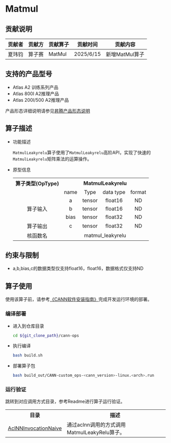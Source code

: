 # Matmul
## 贡献说明
| 贡献者 | 贡献方 | 贡献算子   | 贡献时间      | 贡献内容       |
|-----|-----|--------|-----------|------------|
| 夏玮钧 | 算子赛 | MatMul | 2025/6/15 | 新增MatMul算子 |

## 支持的产品型号
- Atlas A2 训练系列产品
- Atlas 800I A2推理产品
- Atlas 200I/500 A2推理产品

产品形态详细说明请参见[昇腾产品形态说明](http://www.hiascend.com/document/redirect/CannCommunityProductForm)

## 算子描述
- 功能描述

  `MatmulLeakyrelu`算子使用了`MatmulLeakyrelu`高阶API，实现了快速的`MatmulLeakyrelu`矩阵乘法的运算操作。

- 原型信息

  <table>
    <tr><th align="center">算子类型(OpType)</th><th colspan="5" align="center">MatmulLeakyrelu</th></tr>
    
    <tr><td align="center"> </td><td align="center">name</td><td align="center">Type</td><td align="center">data type</td><td align="center">format</td></tr>  
    <tr><td rowspan="4" align="center">算子输入</td>
     
    <tr>
    <td align="center">a</td><td align="center">tensor</td><td align="center">float16</td><td align="center">ND</td></tr>
    
    <tr>
    <td align="center">b</td><td align="center">tensor</td><td align="center">float16</td><td align="center">ND</td></tr>
    
    <tr>
    <td align="center">bias</td><td align="center">tensor</td><td align="center">float32</td><td align="center">ND</td>
    </tr>  
    
    <tr><td rowspan="1" align="center">算子输出</td>
    <td align="center">c</td><td align="center">tensor</td><td align="center">float32</td><td align="center">ND</td></tr>
    
    
    <tr><td rowspan="1" align="center">核函数名</td><td colspan="4" align="center">matmul_leakyrelu</td></tr>  
      </table>

## 约束与限制

- a,b,bias,c的数据类型仅支持float16，float16，数据格式仅支持ND

## 算子使用
使用该算子前，请参考[《CANN软件安装指南》](https://hiascend.com/document/redirect/CannCommunityInstSoftware)完成开发运行环境的部署。

### 编译部署
  - 进入到仓库目录

    ```bash
    cd ${git_clone_path}/cann-ops
    ```

  - 执行编译

    ```bash
    bash build.sh
    ```

  - 部署算子包

    ```bash
    bash build_out/CANN-custom_ops-<cann_version>-linux.<arch>.run
    ```

### 运行验证
跳转到对应调用方式目录，参考Readme进行算子运行验证。
<table>
    <th>目录</th><th>描述</th>
    <tr>
        <td><a href="./examples/AclNNInvocationNaive"> AclNNInvocationNaive</td><td>通过aclnn调用的方式调用MatmulLeakyRelu算子。</td>
    </tr>
</table>

